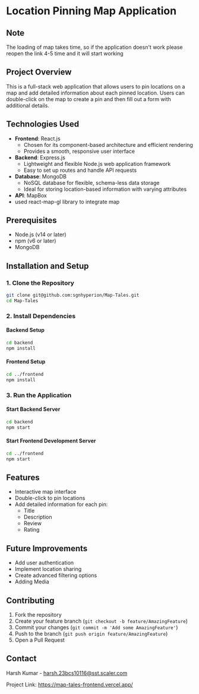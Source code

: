 # Location Pinning Map Application


## Note
The loading of map takes time, so if the application doesn't work please reopen the link 4-5 time and it will start working

## Project Overview
This is a full-stack web application that allows users to pin locations on a map and add detailed information about each pinned location. Users can double-click on the map to create a pin and then fill out a form with additional details.

## Technologies Used
- **Frontend**: React.js
  - Chosen for its component-based architecture and efficient rendering
  - Provides a smooth, responsive user interface
- **Backend**: Express.js
  - Lightweight and flexible Node.js web application framework
  - Easy to set up routes and handle API requests
- **Database**: MongoDB
  - NoSQL database for flexible, schema-less data storage
  - Ideal for storing location-based information with varying attributes
 - **API**: MapBox
  - used react-map-gl library to integrate map

## Prerequisites
- Node.js (v14 or later)
- npm (v6 or later)
- MongoDB

## Installation and Setup

### 1. Clone the Repository
```bash
git clone git@github.com:sgnhyperion/Map-Tales.git
cd Map-Tales
```

### 2. Install Dependencies
#### Backend Setup
```bash
cd backend
npm install
```

#### Frontend Setup
```bash
cd ../frontend
npm install
```

### 3. Run the Application
#### Start Backend Server
```bash
cd backend
npm start
```

#### Start Frontend Development Server
```bash
cd ../frontend
npm start
```

## Features
- Interactive map interface
- Double-click to pin locations
- Add detailed information for each pin:
  - Title
  - Description
  - Review
  - Rating

## Future Improvements
- Add user authentication
- Implement location sharing
- Create advanced filtering options
- Adding Media

## Contributing
1. Fork the repository
2. Create your feature branch (`git checkout -b feature/AmazingFeature`)
3. Commit your changes (`git commit -m 'Add some AmazingFeature'`)
4. Push to the branch (`git push origin feature/AmazingFeature`)
5. Open a Pull Request


## Contact
Harsh Kumar - harsh.23bcs10116@sst.scaler.com

Project Link: https://map-tales-frontend.vercel.app/
